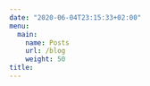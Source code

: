 ```yaml
---
date: "2020-06-04T23:15:33+02:00"
menu:
  main:
    name: Posts
    url: /blog
    weight: 50
title: 
---
```



